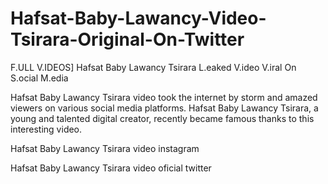 # Hafsat-Baby-Lawancy-Video-Tsirara-Original-On-Twitter

F.ULL V.IDEOS] Hafsat Baby Lawancy Tsirara L.eaked V.ideo V.iral On S.ocial M.edia

Hafsat Baby Lawancy Tsirara video took the internet by storm and amazed viewers on various social media platforms. Hafsat Baby Lawancy Tsirara, a young and talented digital creator, recently became famous thanks to this interesting video.

Hafsat Baby Lawancy Tsirara video instagram

Hafsat Baby Lawancy Tsirara video oficial twitter
